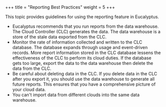 +++
title = "Reporting Best Practices"
weight = 5
+++

This topic provides guidelines for using the reporting feature in Eucalyptus.

* Eucalyptus recommends that you run reports from the data warehouse. The Cloud Controller (CLC) generates the data. The data warehouse is a store of the stale data exported from the CLC. 
* Monitor the rate of information collected and written to the CLC database. The database expands through usage and event-driven records. More report information stored in the CLC database lessens the effectiveness of the CLC to perform its cloud duties. If the database gets too large, export the data to the data warehouse then delete the data from the CLC. 
* Be careful about deleting data in the CLC. If you delete data in the CLC after you export it, you should use the data warehouse to generate all future reports. This ensures that you have a comprehensive picture of your cloud data. 
* You can't import data from different clouds into the same data warehouse. 
